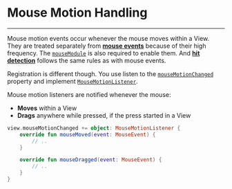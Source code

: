 # Mouse Motion Handling
-----------------------

Mouse motion events occur whenever the mouse moves within a View. They are treated separately from [**mouse events**](mouse.md?id=mouse-handling)
because of their high frequency. The [`mouseModule`](mouse.md?id=mouse-handling-is-very-straight-forward-with-doodle) is also
required to enable them. And [**hit detection**](mouse.md?id=hit-detection) follows the same rules as with mouse events.

Registration is different though. You use listen to the [`mouseMotionChanged`]() property and implement [`MouseMotionListener`]().

Mouse motion listeners are notified whenever the mouse:
- **Moves** within a View
- **Drags** anywhere while pressed, if the press started in a View

```kotlin
view.mouseMotionChanged += object: MouseMotionListener {
    override fun mouseMoved(event: MouseEvent) {
        // ..
    }

    override fun mouseDragged(event: MouseEvent) {
        // ..
    }
}
```
 